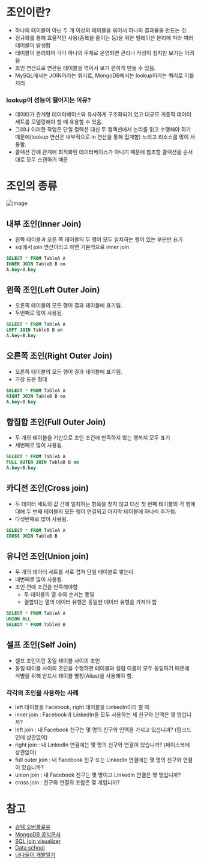 # 조인이란?
- 하나의 테이블이 아닌 두 개 이상의 테이블을 묶어서 하나의 결과물을 만드는 것.
- 정규화를 통해 효율적인 사용(중복을 줄이는 등)을 위한 릴레이션 분리에 따라 여러 테이블이 발생함
- 테이블이 분리되어 각각 하나의 주제로 운영되면 관리나 작성이 쉽지만 보기는 어려움
- 조인 연산으로 연관된 테이블을 엮어서 보기 편하게 만들 수 있음.
- MySQL에서는 JOIN이라는 쿼리로, MongoDB에서는 lookup이라는 쿼리로 이를 처리

### lookup이 성능이 떨어지는 이유?
- 데이터가 관계형 데이터베이스와 유사하게 구조화되어 있고 대규모 계층적 데이터 세트를 모델링해야 할 때 유용할 수 있음. 
- 그러나 이러한 작업은 단일 컬렉션 대신 두 컬렉션에서 논리를 읽고 수행해야 하기 때문에(lookup 연산은 내부적으로 in 연산을 통해 집계함) 느리고 리소스를 많이 사용함.
- 콜렉션 간에 관계에 최적화된 데이터베이스가 아니기 때문에 참조할 콜렉션을 순서대로 모두 스캔하기 때문

# 조인의 종류
![image](https://user-images.githubusercontent.com/90097723/197342834-b66e0f17-57b2-4ff3-9203-f54cb423fe46.png)

## 내부 조인(Inner Join)
- 왼쪽 테이블과 오른 쪽 테이블의 두 행이 모두 일치하는 행이 있는 부분만 표기
- sql에서 join 연산이라고 하면 기본적으로 inner join  
```sql
SELECT * FROM TableA A
INNER JOIN TableB B on
A.key=B.key
```

## 왼쪽 조인(Left Outer Join)
- 오른쪽 테이블의 모든 행이 결과 테이블에 표기됨.
- 두번째로 많이 사용됨.
```sql
SELECT * FROM TableA A
LEFT JOIN TableB B on
A.key=B.key
```

## 오른쪽 조인(Right Outer Join)
- 오른쪽 테이블의 모든 행이 결과 테이블에 표기됨.
- 가장 드문 형태
```sql
SELECT * FROM TableA A
RIGHT JOIN TableB B on
A.key=B.key
```

## 합집합 조인(Full Outer Join)
- 두 개의 테이블을 기반으로 조인 조건에 만족하지 않는 행까지 모두 표기
- 세번째로 많이 사용됨.
```sql
SELECT * FROM TableA A
FULL OUTER JOIN TableB B on
A.key=B.key
```

## 카디전 조인(Cross join)
- 두 데이터 세트의 값 간에 일치하는 항목을 찾지 않고 대신 첫 번째 테이블의 각 행에 대해 두 번째 테이블의 모든 행이 연결되고 마지막 테이블에 하나씩 추가됨.
- 다섯번째로 많이 사용됨.
```sql
SELECT * FROM TableA A
CROSS JOIN TableB B 
```

## 유니언 조인(Union join)
- 두 개의 데이터 세트를 서로 겹쳐 단일 테이블로 쌓는다.
- 네번째로 많이 사용됨.
- 조인 전에 조건을 만족해야함
  - 두 테이블의 열 수와 순서는 동일
  - 결합되는 열의 데이터 유형은 동일한 데이터 유형을 가져야 합
```sql
SELECT * FROM TableA A
UNION ALL 
SELECT * FROM TableB B
```

## 셀프 조인(Self Join)
- 셀프 조인이란 동일 테이블 사이의 조인
- 동일 테이블 사이의 조인을 수행하면 테이블과 컬럼 이름이 모두 동일하기 때문에 식별을 위해 반드시 테이블 별칭(Alias)을 사용해야 함.

### 각각의 조인을 사용하는 사례
- left 테이블을 Facebook, right 테이블을 LinkedIn이라 할 때
- inner join : Facebook과 LinkedIn을 모두 사용하는 제 친구와 인맥은 몇 명입니까?
- left join : 내 Facebook 친구는 몇 명의 친구와 인맥을 가지고 있습니까? (링크드인에 상관없이)
- right join : 내 LinkedIn 연결에는 몇 명의 친구와 연결이 있습니까? (페이스북에 상관없이)
- full outer join : 내 Facebook 친구 또는 LinkedIn 연결에는 몇 명의 친구와 연결이 있습니까?
- union join : 내 Facebook 친구는 몇 명이고 LinkedIn 연결은 몇 명입니까?
- cross join : 친구와 연결의 조합은 몇 개입니까? 

# 참고
- [승택 오버플로우](https://seungtaek-overflow.tistory.com/6)  
- [MongoDB 공식문서](https://www.mongodb.com/docs/atlas/schema-suggestions/reduce-lookup-operations/)
- [SQL join visualizer](https://sql-joins.leopard.in.ua/)
- [Data school](https://dataschool.com/how-to-teach-people-sql/sql-join-types-explained-visually/)
- [너나들이 개발일기](https://tychejin.tistory.com/108)
